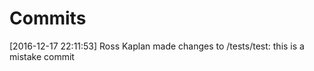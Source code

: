 # Commits 

[2016-12-17 22:11:53] Ross Kaplan made changes to /tests/test:  this is a mistake commit

